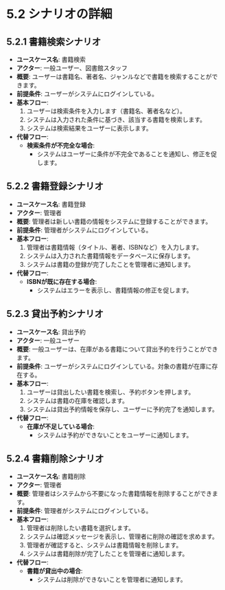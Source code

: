 # 5.2 シナリオの詳細

## 5.2.1 書籍検索シナリオ

- **ユースケース名**: 書籍検索
- **アクター**: 一般ユーザー、図書館スタッフ
- **概要**: ユーザーは書籍名、著者名、ジャンルなどで書籍を検索することができます。
- **前提条件**: ユーザーがシステムにログインしている。
- **基本フロー**:
  1. ユーザーは検索条件を入力します（書籍名、著者名など）。
  2. システムは入力された条件に基づき、該当する書籍を検索します。
  3. システムは検索結果をユーザーに表示します。
- **代替フロー**:
  - **検索条件が不完全な場合**:
    - システムはユーザーに条件が不完全であることを通知し、修正を促します。

## 5.2.2 書籍登録シナリオ

- **ユースケース名**: 書籍登録
- **アクター**: 管理者
- **概要**: 管理者は新しい書籍の情報をシステムに登録することができます。
- **前提条件**: 管理者がシステムにログインしている。
- **基本フロー**:
  1. 管理者は書籍情報（タイトル、著者、ISBNなど）を入力します。
  2. システムは入力された書籍情報をデータベースに保存します。
  3. システムは書籍の登録が完了したことを管理者に通知します。
- **代替フロー**:
  - **ISBNが既に存在する場合**:
    - システムはエラーを表示し、書籍情報の修正を促します。

## 5.2.3 貸出予約シナリオ

- **ユースケース名**: 貸出予約
- **アクター**: 一般ユーザー
- **概要**: 一般ユーザーは、在庫がある書籍について貸出予約を行うことができます。
- **前提条件**: ユーザーがシステムにログインしている。対象の書籍が在庫に存在する。
- **基本フロー**:
  1. ユーザーは貸出したい書籍を検索し、予約ボタンを押します。
  2. システムは書籍の在庫を確認します。
  3. システムは貸出予約情報を保存し、ユーザーに予約完了を通知します。
- **代替フロー**:
  - **在庫が不足している場合**:
    - システムは予約ができないことをユーザーに通知します。

## 5.2.4 書籍削除シナリオ

- **ユースケース名**: 書籍削除
- **アクター**: 管理者
- **概要**: 管理者はシステムから不要になった書籍情報を削除することができます。
- **前提条件**: 管理者がシステムにログインしている。
- **基本フロー**:
  1. 管理者は削除したい書籍を選択します。
  2. システムは確認メッセージを表示し、管理者に削除の確認を求めます。
  3. 管理者が確認すると、システムは書籍情報を削除します。
  4. システムは書籍削除が完了したことを管理者に通知します。
- **代替フロー**:
  - **書籍が貸出中の場合**:
    - システムは削除ができないことを管理者に通知します。
